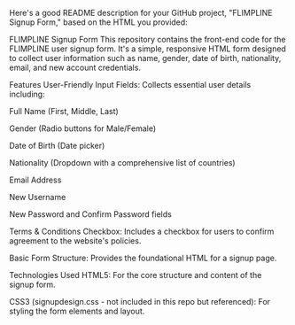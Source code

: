 Here's a good README description for your GitHub project, "FLIMPLINE Signup Form," based on the HTML you provided:

FLIMPLINE Signup Form
This repository contains the front-end code for the FLIMPLINE user signup form. It's a simple, responsive HTML form designed to collect user information such as name, gender, date of birth, nationality, email, and new account credentials.

Features
User-Friendly Input Fields: Collects essential user details including:

Full Name (First, Middle, Last)

Gender (Radio buttons for Male/Female)

Date of Birth (Date picker)

Nationality (Dropdown with a comprehensive list of countries)

Email Address

New Username

New Password and Confirm Password fields

Terms & Conditions Checkbox: Includes a checkbox for users to confirm agreement to the website's policies.

Basic Form Structure: Provides the foundational HTML for a signup page.

Technologies Used
HTML5: For the core structure and content of the signup form.

CSS3 (signupdesign.css - not included in this repo but referenced): For styling the form elements and layout.
